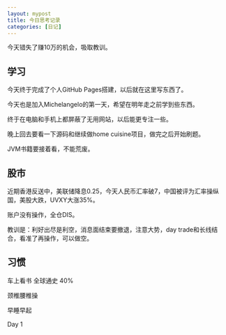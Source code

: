 ```yaml
---
layout: mypost
title: 今日思考记录
categories: [日记]
---
```


今天错失了赚10万的机会，吸取教训。

## 学习

今天终于完成了个人GitHub Pages搭建，以后就在这里写东西了。

今天也是加入Michelangelo的第一天，希望在明年走之前学到些东西。

终于在电脑和手机上都屏蔽了无用网站，以后能更专注一些。

晚上回去要看一下源码和继续做home cuisine项目，做完之后开始刷题。

JVM书籍要接着看，不能荒废。

## 股市

近期香港反送中，美联储降息0.25，今天人民币汇率破7，中国被评为汇率操纵国，美股大跌，UVXY大涨35%。

账户没有操作，全仓DIS。

教训是：利好出尽是利空，消息面结束要撤退，注意大势，day trade和长线结合，看准了再操作，可以做空。

## 习惯
车上看书 全球通史 40%

颈椎腰椎操

早睡早起

Day 1